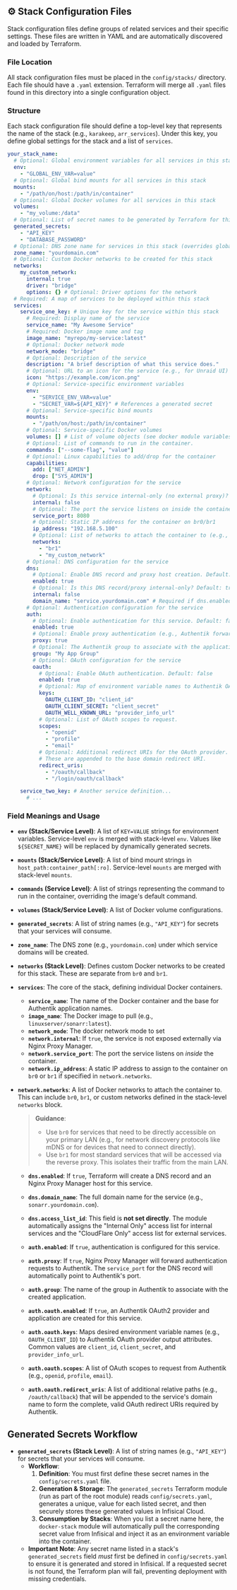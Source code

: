 
## ⚙️ Stack Configuration Files

Stack configuration files define groups of related services and their specific settings. These files are written in YAML and are automatically discovered and loaded by Terraform.

### File Location

All stack configuration files must be placed in the `config/stacks/` directory. Each file should have a `.yaml` extension. Terraform will merge all `.yaml` files found in this directory into a single configuration object.

### Structure

Each stack configuration file should define a top-level key that represents the name of the stack (e.g., `karakeep`, `arr_services`). Under this key, you define global settings for the stack and a list of `services`.

```yaml
your_stack_name:
  # Optional: Global environment variables for all services in this stack
  env:
    - "GLOBAL_ENV_VAR=value"
  # Optional: Global bind mounts for all services in this stack
  mounts:
    - "/path/on/host:/path/in/container"
  # Optional: Global Docker volumes for all services in this stack
  volumes:
    - "my_volume:/data"
  # Optional: List of secret names to be generated by Terraform for this stack
  generated_secrets:
    - "API_KEY"
    - "DATABASE_PASSWORD"
  # Optional: DNS zone name for services in this stack (overrides global if set)
  zone_name: "yourdomain.com"
  # Optional: Custom Docker networks to be created for this stack
  networks:
    my_custom_network:
      internal: true
      driver: "bridge"
      options: {} # Optional: Driver options for the network
  # Required: A map of services to be deployed within this stack
  services:
    service_one_key: # Unique key for the service within this stack
      # Required: Display name of the service
      service_name: "My Awesome Service"
      # Required: Docker image name and tag
      image_name: "myrepo/my-service:latest"
      # Optional: Docker network mode
      network_mode: "bridge"
      # Optional: Description of the service
      description: "A brief description of what this service does."
      # Optional: URL to an icon for the service (e.g., for Unraid UI)
      icon: "https://example.com/icon.png"
      # Optional: Service-specific environment variables
      env:
        - "SERVICE_ENV_VAR=value"
        - "SECRET_VAR=${API_KEY}" # References a generated secret
      # Optional: Service-specific bind mounts
      mounts:
        - "/path/on/host:/path/in/container"
      # Optional: Service-specific Docker volumes
      volumes: [] # List of volume objects (see docker module variables for structure)
      # Optional: List of commands to run in the container.
      commands: ["--some-flag", "value"]
      # Optional: Linux capabilities to add/drop for the container
      capabilities:
        add: ["NET_ADMIN"]
        drop: ["SYS_ADMIN"]
      # Optional: Network configuration for the service
      network:
        # Optional: Is this service internal-only (no external proxy)? Default: false
        internal: false
        # Optional: The port the service listens on inside the container
        service_port: 8080
        # Optional: Static IP address for the container on br0/br1
        ip_address: "192.168.5.100"
        # Optional: List of networks to attach the container to (e.g., "br1", "my_custom_network")
        networks:
          - "br1"
          - "my_custom_network"
      # Optional: DNS configuration for the service
      dns:
        # Optional: Enable DNS record and proxy host creation. Default: false
        enabled: true
        # Optional: Is this DNS record/proxy internal-only? Default: true
        internal: false
        domain_name: "service.yourdomain.com" # Required if dns.enabled is true
      # Optional: Authentication configuration for the service
      auth:
        # Optional: Enable authentication for this service. Default: false
        enabled: true
        # Optional: Enable proxy authentication (e.g., Authentik forward auth). Default: false
        proxy: true
        # Optional: The Authentik group to associate with the application. Default: "Uncategorized"
        group: "My App Group"
        # Optional: OAuth configuration for the service
        oauth:
          # Optional: Enable OAuth authentication. Default: false
          enabled: true
          # Optional: Map of environment variable names to Authentik OAuth output keys.
          keys:
            OAUTH_CLIENT_ID: "client_id"
            OAUTH_CLIENT_SECRET: "client_secret"
            OAUTH_WELL_KNOWN_URL: "provider_info_url"
          # Optional: List of OAuth scopes to request.
          scopes:
            - "openid"
            - "profile"
            - "email"
          # Optional: Additional redirect URIs for the OAuth provider.
          # These are appended to the base domain redirect URI.
          redirect_uris:
            - "/oauth/callback"
            - "/login/oauth/callback"

    service_two_key: # Another service definition...
      # ...
```

### Field Meanings and Usage

*   **`env` (Stack/Service Level)**: A list of `KEY=VALUE` strings for environment variables. Service-level `env` is merged with stack-level `env`. Values like `${SECRET_NAME}` will be replaced by dynamically generated secrets.
*   **`mounts` (Stack/Service Level)**: A list of bind mount strings in `host_path:container_path[:ro]`. Service-level `mounts` are merged with stack-level `mounts`.
*   **`commands` (Service Level)**: A list of strings representing the command to run in the container, overriding the image's default command.
*   **`volumes` (Stack/Service Level)**: A list of Docker volume configurations.
*   **`generated_secrets`**: A list of string names (e.g., `"API_KEY"`) for secrets that your services will consume.
*   **`zone_name`**: The DNS zone (e.g., `yourdomain.com`) under which service domains will be created.
*   **`networks` (Stack Level)**: Defines custom Docker networks to be created for this stack. These are separate from `br0` and `br1`.
*   **`services`**: The core of the stack, defining individual Docker containers.
    *   **`service_name`**: The name of the Docker container and the base for Authentik application names.
    *   **`image_name`**: The Docker image to pull (e.g., `linuxserver/sonarr:latest`).
    *   **`network_mode`**: The docker network mode to set
    *   **`network.internal`**: If `true`, the service is not exposed externally via Nginx Proxy Manager.
    *   **`network.service_port`**: The port the service listens on *inside* the container.
    *   **`network.ip_address`**: A static IP address to assign to the container on `br0` or `br1` if specified in `network.networks`.
*   **`network.networks`**: A list of Docker networks to attach the container to. This can include `br0`, `br1`, or custom networks defined in the stack-level `networks` block.
    > **Guidance**:
    > - Use `br0` for services that need to be directly accessible on your primary LAN (e.g., for network discovery protocols like mDNS or for devices that need to connect directly).
    > - Use `br1` for most standard services that will be accessed via the reverse proxy. This isolates their traffic from the main LAN.

    *   **`dns.enabled`**: If `true`, Terraform will create a DNS record and an Nginx Proxy Manager host for this service.
    *   **`dns.domain_name`**: The full domain name for the service (e.g., `sonarr.yourdomain.com`).
    *   **`dns.access_list_id`**: This field is **not set directly**. The module automatically assigns the "Internal Only" access list for internal services and the "CloudFlare Only" access list for external services.
    *   **`auth.enabled`**: If `true`, authentication is configured for this service.
    *   **`auth.proxy`**: If `true`, Nginx Proxy Manager will forward authentication requests to Authentik. The `service_port` for the DNS record will automatically point to Authentik's port.
    *   **`auth.group`**: The name of the group in Authentik to associate with the created application.
    *   **`auth.oauth.enabled`**: If `true`, an Authentik OAuth2 provider and application are created for this service.
    *   **`auth.oauth.keys`**: Maps desired environment variable names (e.g., `OAUTH_CLIENT_ID`) to Authentik OAuth provider output attributes. Common values are `client_id`, `client_secret`, and `provider_info_url`.
    *   **`auth.oauth.scopes`**: A list of OAuth scopes to request from Authentik (e.g., `openid`, `profile`, `email`).

    *   **`auth.oauth.redirect_uris`**: A list of additional relative paths (e.g., `/oauth/callback`) that will be appended to the service's domain name to form the complete, valid OAuth redirect URIs required by Authentik.
 

## Generated Secrets Workflow

*   **`generated_secrets` (Stack Level)**: A list of string names (e.g., `"API_KEY"`) for secrets that your services will consume.
    *   **Workflow**:
        1.  **Definition**: You must first define these secret names in the `config/secrets.yaml` file.
        2.  **Generation & Storage**: The `generated_secrets` Terraform module (run as part of the root module) reads `config/secrets.yaml`, generates a unique, value for each listed secret, and then securely stores these generated values in Infisical Cloud.
        3.  **Consumption by Stacks**: When you list a secret name here, the `docker-stack` module will automatically pull the corresponding secret value from Infisical and inject it as an environment variable into the container.
    *   **Important Note**: Any secret name listed in a stack's `generated_secrets` field *must* first be defined in `config/secrets.yaml` to ensure it is generated and stored in Infisical. If a requested secret is not found, the Terraform plan will fail, preventing deployment with missing credentials.